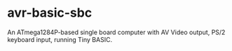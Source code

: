 # avr-basic-sbc
An ATmega1284P-based single board computer with AV Video output, PS/2 keyboard input, running Tiny BASIC.
